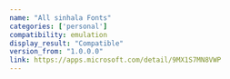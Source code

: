 ```yaml
---
name: "All sinhala Fonts"
categories: ['personal']
compatibility: emulation
display_result: "Compatible"
version_from: "1.0.0.0"
link: https://apps.microsoft.com/detail/9MX1S7MN8VWP
---
```

